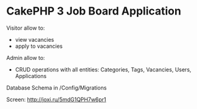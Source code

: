 # CakePHP 3 Job Board Application

Visitor allow to:
- view vacancies
- apply to vacancies

Admin allow to:
- CRUD operations with all entities: Categories, Tags, Vacancies, Users, Applications

Database Schema in /Config/Migrations

Screen: http://joxi.ru/5mdG1QPH7w6pr1